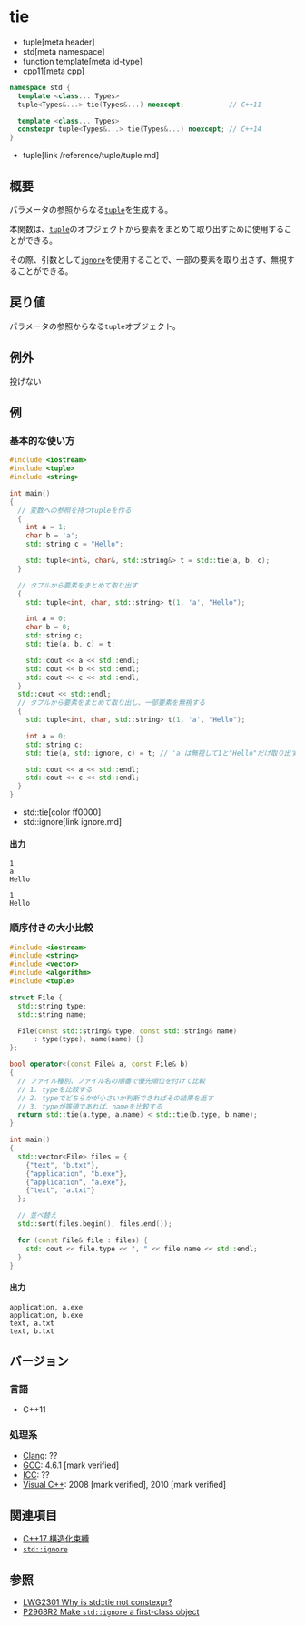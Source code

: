 # tie
* tuple[meta header]
* std[meta namespace]
* function template[meta id-type]
* cpp11[meta cpp]

```cpp
namespace std {
  template <class... Types>
  tuple<Types&...> tie(Types&...) noexcept;           // C++11

  template <class... Types>
  constexpr tuple<Types&...> tie(Types&...) noexcept; // C++14
}
```
* tuple[link /reference/tuple/tuple.md]

## 概要
パラメータの参照からなる[`tuple`](../tuple.md)を生成する。

本関数は、[`tuple`](../tuple.md)のオブジェクトから要素をまとめて取り出すために使用することができる。

その際、引数として[`ignore`](ignore.md)を使用することで、一部の要素を取り出さず、無視することができる。


## 戻り値
パラメータの参照からなる`tuple`オブジェクト。


## 例外
投げない


## 例
### 基本的な使い方
```cpp example
#include <iostream>
#include <tuple>
#include <string>

int main()
{
  // 変数への参照を持つtupleを作る
  {
    int a = 1;
    char b = 'a';
    std::string c = "Hello";

    std::tuple<int&, char&, std::string&> t = std::tie(a, b, c);
  }

  // タプルから要素をまとめて取り出す
  {
    std::tuple<int, char, std::string> t(1, 'a', "Hello");

    int a = 0;
    char b = 0;
    std::string c;
    std::tie(a, b, c) = t;

    std::cout << a << std::endl;
    std::cout << b << std::endl;
    std::cout << c << std::endl;
  }
  std::cout << std::endl;
  // タプルから要素をまとめて取り出し、一部要素を無視する
  {
    std::tuple<int, char, std::string> t(1, 'a', "Hello");

    int a = 0;
    std::string c;
    std::tie(a, std::ignore, c) = t; // 'a'は無視して1と"Hello"だけ取り出す

    std::cout << a << std::endl;
    std::cout << c << std::endl;
  }
}
```
* std::tie[color ff0000]
* std::ignore[link ignore.md]

#### 出力
```
1
a
Hello

1
Hello
```


### 順序付きの大小比較
```cpp example
#include <iostream>
#include <string>
#include <vector>
#include <algorithm>
#include <tuple>

struct File {
  std::string type;
  std::string name;

  File(const std::string& type, const std::string& name)
      : type(type), name(name) {}
};

bool operator<(const File& a, const File& b)
{
  // ファイル種別、ファイル名の順番で優先順位を付けて比較
  // 1. typeを比較する
  // 2. typeでどちらかが小さいか判断できればその結果を返す
  // 3. typeが等値であれば、nameを比較する
  return std::tie(a.type, a.name) < std::tie(b.type, b.name);
}

int main()
{
  std::vector<File> files = {
    {"text", "b.txt"},
    {"application", "b.exe"},
    {"application", "a.exe"},
    {"text", "a.txt"}
  };

  // 並べ替え
  std::sort(files.begin(), files.end());

  for (const File& file : files) {
    std::cout << file.type << ", " << file.name << std::endl;
  }
}
```

#### 出力
```
application, a.exe
application, b.exe
text, a.txt
text, b.txt
```


## バージョン
### 言語
- C++11

### 処理系
- [Clang](/implementation.md#clang): ??
- [GCC](/implementation.md#gcc): 4.6.1 [mark verified]
- [ICC](/implementation.md#icc): ??
- [Visual C++](/implementation.md#visual_cpp): 2008 [mark verified], 2010 [mark verified]


## 関連項目
- [C++17 構造化束縛](/lang/cpp17/structured_bindings.md)
- [`std::ignore`](ignore.md)


## 参照
- [LWG2301 Why is std::tie not constexpr?](http://www.open-std.org/jtc1/sc22/wg21/docs/lwg-active.html#2301)
- [P2968R2 Make `std::ignore` a first-class object](https://www.open-std.org/jtc1/sc22/wg21/docs/papers/2023/p2968r2.html)

